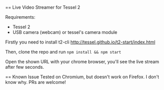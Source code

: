 == Live Video Streamer for Tessel 2

Requirements:
* Tessel 2
* USB camera (webcam) or tessel's camera module

Firstly you need to install t2-cli http://tessel.github.io/t2-start/index.html

Then, clone the repo and run ```npm install && npm start```

Open the shown URL with your chrome browser, you'll see the live stream after few seconds.


== Known Issue
Tested on Chromium, but doesn't work on Firefox. I don't know why. PRs are welcome!
